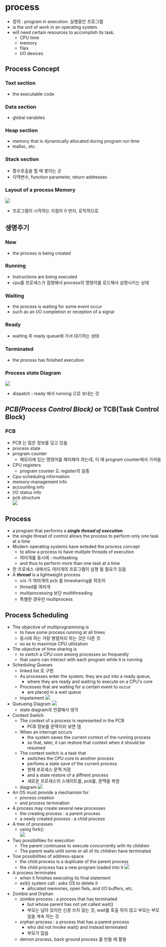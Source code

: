 # process
- 정의 : program in execution. 실행중인 프로그램
- is the unit of work in an operating system.
- will need certain resources to accomplish its task.
    - CPU time
    - memory
    - files
    - I/O devices
## Process Concept
### Text section
- the executable code
### Data section
- global variables
### Heap section
- memory that is dynamically allocated during program run time
- malloc, etc.
### Stack section
- 함수호출을 할 때 쌓이는 곳
- 지역변수, function parameter, return addresses
### Layout of a process Memory
<img src="./img/layoutOfAProcessInMemory.png" witdh="70%"><br>

- 프로그램이 시작하는 지점이 0 번지, 로직적으로

## 생명주기
### New
- the process is being created
### Running
- Instructions are being executed
- cpu를 프로세스가 점령해서 process의 명령어를 로드해서 실행시키는 상태
### Waiting
- the process is waiting for some event occur
- such as an I/O completion or reception of a signal
### Ready
- waiting 후 ready queue에 가서 대기하는 상태
### Terminated
- the process has finished execution<br>
### Process state Diagram
<img src="./img/process_diagram.png" witdh="70%"><br>

- dispatch : ready 에서 running 으로 보내는 것
## ***PCB(Process Control Block)*** or TCB(Task Control Block)
### PCB
- PCB 는 많은 정보를 담고 있음
- process state
- program counter
    - 메모리에 있는 명령어를 패치해야 하는데, 이 때 program counter에서 가져옴
- CPU registers
    - program counter 도 register의 일종
- Cpu-scheduling information
- memory-management info
- accounting info
- I/O status info
- pcb structure<br>
<img src="./img/pcb.png" witdh="70%"><br>

## Process
- a program that performs a ***single thread of execution***
- the single thread of control allows the process to perform only one task at a time
- Modern operating systems have exteded the process concept
    - to allow a process to have multiple threads of execution
    - 여러개를 동시에 : multitasking
    - and thus to perform more than one task at a time
- 한 프로세스 내에서도 여러개의 프로그램이 실행 될 필요가 있음
- A ***thread*** is a lightweight process
    - o/s 가 여러개의 pcb 를 timesharing을 하듯이
    - thread를 여러개
    - multiprocessing 보단 multithreading
    - 특별한 경우만 multiprocess
## Process Scheduling
- The objective of multiprogramming is
    - to have some process running at all times
    - 동시에 하는 거랑 병렬처리 하는 것은 다른 것
    - so as to maximize CPU utilization
- The objective of time sharing is
    - to switch a CPU core among processes so frequently
    - that users can interact with each program while it is running
- Scheduling Queues
    - linked list 로 구현
    - As processes enter the system, they are put into a ready queue,
        - where they are ready and waiting to execute on a CPU's core
    - Processes that are waiting for a certain event to occur
        - are placed in a wait queue
    - Impelement
        <img src="./img/ready_queue_wait_queue.png" witdh="70%"><br>
- Queueing Diagram
    <img src="./img/queueing_diagram.png" witdh="70%"><br>
    - state diagram과 연결해서 생각
- Context Switch
    - The context of a process is represented in the PCB
        - PCB 정보를 문맥이라 보면 댐
    - When an interrupt occurs
        - the system saves the current context of the running process
        - so that, later, it can restore that context when it should be resumed
    - The context switch is a task that
        - switches the CPU core to another process
        - perfoms a state save of the current process
        - 현재 프로세스 문맥 저장
        - and a state restore of a diffrent process
        - 새로운 프로세스의 스테이트를, pcb를, 문맥을 복원
    - diagram
        <img src="./img/switch_process.png" witdh="70%"><br>
- An OS must provide a mechanism for
    - process creation
    - and process termination
- A process may create several new processes
    - the creating process : a parent process
    - a newly created process : a child process
- A tree of processes
    - using fork()<br>
        <img src="./img/process_tree.png" witdh="70%"><br>
- Two possibilities for execution
    - The parent continuese to execute concurrently with its children
    - The parent waits until some or all of its children have terminated
- Tow possibilities of address-space
    - the child process is a duplicate of the parent process
    - the child process has a new program loaded into it
    <img src="./img/process_picture.png" witdh="70%"><br>
- A process terminates
    - when it finishes executing its final statement
    - exit() system call : asks OS to delete it
        - allocated memories, open fiels, and I/O buffers, etc.
- Zombie and Orphan
    - zombie process : a process that has terminated
        - but whose parent has not yet called wait()
        - 부모는 남아 있지만 신경 쓰지 않는 것, wait를 호출 하지 않고 부모는 부모 일을 계속 하는 것
    - orphan process : a process that has a parent process
        - who did not invoke wait() and instead terminated
        - 부모가 없음
    - demon process, back ground process 를 만들 때 활용